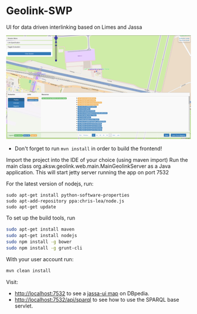 Geolink-SWP
===========

UI for data driven interlinking based on Limes and Jassa

![Screenshot](screenshot.png)

* Don't forget to run `mvn install` in order to build the frontend!

Import the project into the IDE of your choice (using maven import)
Run the main class org.aksw.geolink.web.main.MainGeolinkServer as a Java application.
This will start jetty server running the app on port 7532


For the latest version of nodejs, run:
```
sudo apt-get install python-software-properties
sudo apt-add-repository ppa:chris-lea/node.js
sudo apt-get update
```

To set up the build tools, run
```bash
sudo apt-get install maven
sudo apt-get install nodejs
sudo npm install -g bower
sudo npm install -g grunt-cli
```

With your user account run:

```bash
mvn clean install
```


Visit:

* [http://localhost:7532](http://localhost:7532) to see a [jassa-ui map](https://github.com/GeoKnow/Jassa-UI-Angular) on DBpedia.
* [http://localhost:7532/api/sparql](http://localhost:7532/api/sparql) to see how to use the SPARQL base servlet.



